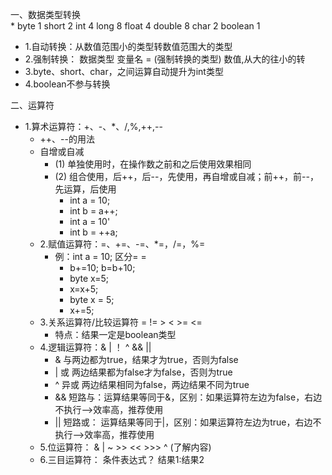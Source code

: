 一、数据类型转换  
    * byte 1 short 2 int 4 long 8 float 4 double 8 char 2 boolean 1   
   * 1.自动转换：从数值范围小的类型转数值范围大的类型  
   * 2.强制转换： 数据类型 变量名 = (强制转换的类型) 数值,从大的往小的转  
   * 3.byte、short、char，之间运算自动提升为int类型  
   * 4.boolean不参与转换  

二、运算符  
   * 1.算术运算符：+、-、*、/,%,++,--  
        * ++、--的用法  
        * 自增或自减  
            * (1) 单独使用时，在操作数之前和之后使用效果相同  
            * (2) 组合使用，后++，后--，先使用，再自增或自减；前++，前--，先运算，后使用  
                * int a = 10;  
                * int b = a++;  
                * int a = 10'  
                * int b = ++a; 
        * 2.赋值运算符：=、+=、-=、*=，/=，%=  
            * 例：int a = 10; 区分= =  
                * b+=10; b=b+10;  
                * byte x=5;  
                * x=x+5;  
                * byte x = 5;  
                * x+=5;  
        * 3.关系运算符/比较运算符 = != > < >= <=  
            * 特点：结果一定是boolean类型  
        * 4.逻辑运算符：& | ！ ^ && ||   
            * & 与两边都为true，结果才为true，否则为false  
            * | 或 两边结果都为false才为false，否则为true  
            * ^ 异或 两边结果相同为false，两边结果不同为true  
            * && 短路与：运算结果等同于&，区别：如果运算符左边为false，右边不执行-->效率高，推荐使用  
            * || 短路或： 运算结果等同于|，区别：如果运算符左边为true，右边不执行-->效率高，推荐使用  
        * 5.位运算符： & | ~ >> << >>> ^ (了解内容)    
        * 6.三目运算符： 条件表达式？ 结果1:结果2  
    